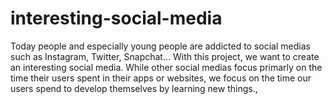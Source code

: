 # interesting-social-media
Today people and especially young people are addicted to social medias such as Instagram, Twitter, Snapchat... With this project, we want to create an interesting social media. While other social medias focus primarly on the time their users spent in their apps or websites, we focus on the time our users spend to develop themselves by learning new things., 
